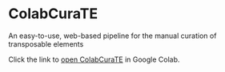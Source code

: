 # ColabCuraTE
An easy-to-use, web-based pipeline for the manual curation of transposable elements

Click the link to [open ColabCuraTE]() in Google Colab.

